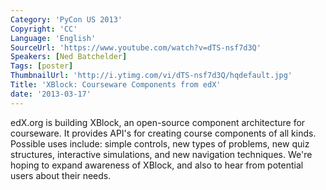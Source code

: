```yaml
---
Category: 'PyCon US 2013'
Copyright: 'CC'
Language: 'English'
SourceUrl: 'https://www.youtube.com/watch?v=dTS-nsf7d3Q'
Speakers: [Ned Batchelder]
Tags: [poster]
ThumbnailUrl: 'http://i.ytimg.com/vi/dTS-nsf7d3Q/hqdefault.jpg'
Title: 'XBlock: Courseware Components from edX'
date: '2013-03-17'
---
```

edX.org is building XBlock, an open-source component architecture for courseware.  It provides API's for creating course components of all kinds. Possible uses include: simple controls, new types of problems, new quiz structures, interactive simulations, and new navigation techniques.  We're hoping to expand awareness of XBlock, and also to hear from potential users about their needs.